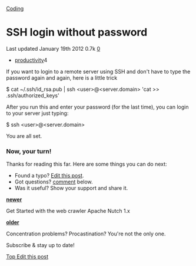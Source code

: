 <a href="/categories/coding/" class="category-link">Coding</a>

# SSH login without password

<span title="Last time this post was updated"> Last updated January 19th 2012 </span> <span class="m-x-2" title="Pageviews"> 0.7k </span> <span class="m-x-2" title="Click to go to the comments section"> [ <span class="disqus-comment-count" data-disqus-url="https://master--bgoonz-blog.netlify.app/ssh-login-without-password/">0</span>](#disqus_thread) </span>

- <a href="/tags/productivity/" class="tag-list-link">productivity</a><span class="tag-list-count">4</span>

If you want to login to a remote server using SSH and don't have to type the password again and again, here is a little trick

<span id="more"></span>

$ cat ~/.ssh/id_rsa.pub | ssh &lt;user&gt;@&lt;server.domain&gt; 'cat &gt;&gt; .ssh/authorized_keys'

After you run this and enter your password (for the last time), you can login to your server just typing:

$ ssh &lt;user&gt;@&lt;server.domain&gt;

You are all set.

### Now, your turn!

Thanks for reading this far. Here are some things you can do next:

- Found a typo? [Edit this post](https://github.com/amejiarosario/amejiarosario.github.io/edit/source/source/_posts/2012-01-19-ssh-login-without-password.md).
- Got questions? [comment](#comments-section) below.
- Was it useful? Show your support and share it.

<a href="/get-started-with-the-web-crawler-apache-nutch-1-x/" class="article-nav-newer"><strong><em></em> newer</strong></a>

Get Started with the web crawler Apache Nutch 1.x

<a href="/concentration-problems-procastination-youre-not-the-only-one/" class="article-nav-older"><strong>older <em></em></strong></a>

Concentration problems? Procastination? You're not the only one.

Subscribe & stay up to date!



[<span id="back-to-top" title="Go back to the top of this page"> Top </span>](#) <a href="#" class="p-x-3" title="Improve this post"><em></em> Edit this post</a>
